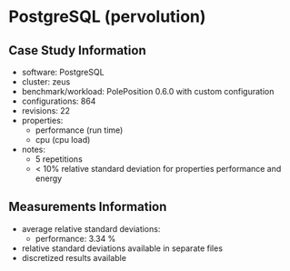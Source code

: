 # PostgreSQL (pervolution)

## Case Study Information

- software: PostgreSQL
- cluster: zeus
- benchmark/workload: PolePosition 0.6.0 with custom configuration
- configurations: 864
- revisions: 22
- properties:
  - performance (run time)
  - cpu (cpu load)
- notes:
  - 5 repetitions
  - < 10% relative standard deviation for properties performance and energy

## Measurements Information

- average relative standard deviations:
  - performance: 3.34 %
- relative standard deviations available in separate files
- discretized results available

